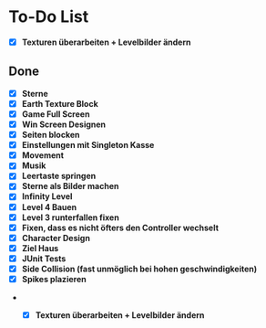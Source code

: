 # To-Do List

- [X] **Texturen überarbeiten + Levelbilder ändern**


## Done
- [x] **Sterne**
- [x] **Earth Texture Block**
- [x] **Game Full Screen**
- [x] **Win Screen Designen**
- [x] **Seiten blocken**
- [x] **Einstellungen mit Singleton Kasse**
- [x] **Movement**
- [x] **Musik**
- [x] **Leertaste springen**
- [x] **Sterne als Bilder machen**
- [X] **Infinity Level**
- [X] **Level 4 Bauen**
- [X] **Level 3 runterfallen fixen**
- [X] **Fixen, dass es nicht öfters den Controller wechselt**
- [X] **Character Design**
- [X] **Ziel Haus**
- [X] **JUnit Tests**
- [X] **Side Collision (fast unmöglich bei hohen geschwindigkeiten)**
- [X] **Spikes plazieren**
- - [X] **Texturen überarbeiten + Levelbilder ändern**

